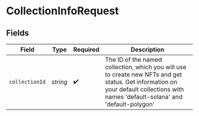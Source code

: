 # CollectionInfoRequest


## Fields

| Field                                                                                                                                                                                | Type                                                                                                                                                                                 | Required                                                                                                                                                                             | Description                                                                                                                                                                          |
| ------------------------------------------------------------------------------------------------------------------------------------------------------------------------------------ | ------------------------------------------------------------------------------------------------------------------------------------------------------------------------------------ | ------------------------------------------------------------------------------------------------------------------------------------------------------------------------------------ | ------------------------------------------------------------------------------------------------------------------------------------------------------------------------------------ |
| `collectionId`                                                                                                                                                                       | *string*                                                                                                                                                                             | :heavy_check_mark:                                                                                                                                                                   | The ID of the named collection, which you will use to create new NFTs and get status.  Get information on your default collections with names 'default-solana' and 'default-polygon' |